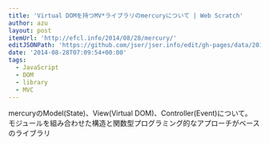 ```yaml
---
title: 'Virtual DOMを持つMV*ライブラリのmercuryについて | Web Scratch'
author: azu
layout: post
itemUrl: 'http://efcl.info/2014/08/28/mercury/'
editJSONPath: 'https://github.com/jser/jser.info/edit/gh-pages/data/2014/08/index.json'
date: '2014-08-28T07:09:54+00:00'
tags:
  - JavaScript
  - DOM
  - library
  - MVC
---
```

mercuryのModel(State)、View(Virtual DOM)、Controller(Event)について。
モジュールを組み合わせた構造と関数型プログラミング的なアプローチがベースのライブラリ
